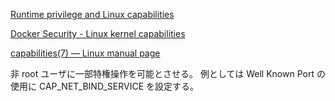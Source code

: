 
[Runtime privilege and Linux capabilities](https://docs.docker.com/engine/reference/run/#runtime-privilege-and-linux-capabilities)

[Docker Security - Linux kernel capabilities](https://docs.docker.com/engine/security/#linux-kernel-capabilities)

[capabilities(7) — Linux manual page](https://man7.org/linux/man-pages/man7/capabilities.7.html)

非 root ユーザに一部特権操作を可能とさせる。
例としては Well Known Port の使用に CAP_NET_BIND_SERVICE を設定する。
